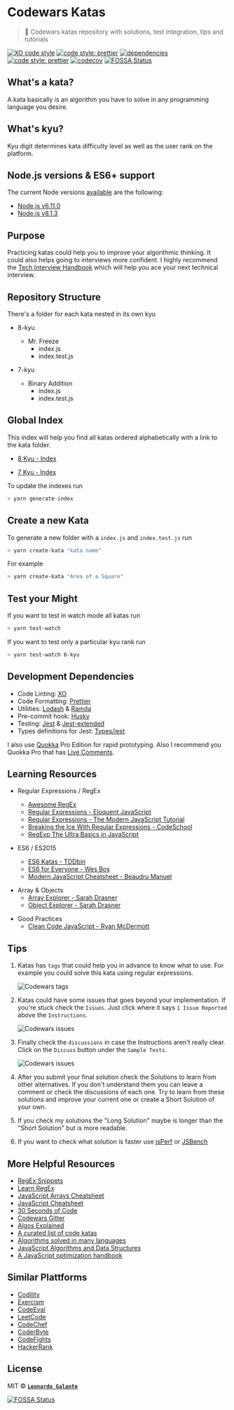 # Codewars Katas

> 🥋 Codewars katas repository with solutions, test integration, tips and tutorials

[![XO code style](https://img.shields.io/badge/code_style-XO-5ed9c7.svg)](https://github.com/sindresorhus/xo) [![code style: prettier](https://img.shields.io/badge/code_style-prettier-ff69b4.svg)](https://github.com/prettier/prettier) [![dependencies](https://david-dm.org/lndgalante/codewars-katas.svg)](https://david-dm.org/lndgalante/codewars-katas.svg) [![code style: prettier](https://david-dm.org/lndgalante/codewars-katas/dev-status.svg)](https://david-dm.org/lndgalante/codewars-katas/dev-status.svg) [![codecov](https://codecov.io/gh/lndgalante/codewars-katas/branch/master/graph/badge.svg)](https://codecov.io/gh/lndgalante/codewars-katas)
[![FOSSA Status](https://app.fossa.io/api/projects/git%2Bgithub.com%2Flndgalante%2Fcodewars-katas.svg?type=shield)](https://app.fossa.io/projects/git%2Bgithub.com%2Flndgalante%2Fcodewars-katas?ref=badge_shield)

## What's a kata?

A kata basically is an algorithm you have to solve in any programming language you desire.

## What's kyu?

Kyu digit determines kata difficulty level as well as the user rank on the platform.

## Node.js versions & ES6+ support

The current Node versions [available](https://github.com/Codewars/codewars.com/wiki/Language-JavaScript) are the following:

- [Node.js v6.11.0](https://kangax.github.io/compat-table/es6/#node6_5)
- [Node.js v8.1.3](https://kangax.github.io/compat-table/es6/#node8_7)

## Purpose

Practicing katas could help you to improve your algorithmic thinking. It could also helps going to interviews more confident.
I highly recommend the [Tech Interview Handbook](https://github.com/yangshun/tech-interview-handbook) which will help you ace your next technical interview.

## Repository Structure

There's a folder for each kata nested in its own kyu

- 8-kyu

  - Mr. Freeze
    - index.js
    - index.test.js

- 7-kyu
  - Binary Addition
    - index.js
    - index.test.js

## Global Index

This index will help you find all katas ordered alphabetically with a link to the kata folder.

- [8 Kyu - Index](https://github.com/lndgalante/codewars-katas/tree/master/index/8-kyu.md)

* [7 Kyu - Index](https://github.com/lndgalante/codewars-katas/tree/master/index/7-kyu.md)

To update the indexes run

```bash
> yarn generate-index
```

## Create a new Kata

To generate a new folder with a `index.js` and `index.test.js` run

```bash
> yarn create-kata "kata name"
```

For example

```bash
> yarn create-kata "Area of a Square"
```

## Test your Might

If you want to test in watch mode all katas run

```bash
> yarn test-watch
```

If you want to test only a particular kyu rank run

```bash
> yarn test-watch 6-kyu
```

## Development Dependencies

- Code Linting: [XO](https://github.com/sindresorhus/xo)
- Code Formatting: [Prettier](https://github.com/prettier/prettier)
- Utilities: [Lodash](https://github.com/lodash/lodash) & [Ramda](https://github.com/ramda/ramda)
- Pre-commit hook: [Husky](https://github.com/typicode/husky)
- Testing: [Jest](https://github.com/facebook/jest) & [Jest-extended](https://github.com/jest-community/jest-extended)
- Types definitions for Jest: [Types/jest](https://www.npmjs.com/package/@types/jest)

I also use [Quokka](https://quokkajs.com) Pro Edition for rapid prototyping.
Also I recommend you Quokka Pro that has [Live Comments](https://medium.com/@artem.govorov/using-live-code-comments-to-quickly-measure-code-performance-with-wallaby-js-and-quokka-js-7931a896133).

## Learning Resources

- Regular Expressions / RegEx

  - [Awesome RegEx](https://github.com/aloisdg/awesome-regex)
  - [Regular Expressions - Eloquent JavaScript](https://eloquentjavascript.net/09_regexp.html)
  - [Regular Expressions - The Modern JavaScript Tutorial](https://javascript.info/regexp-introduction)
  - [Breaking the Ice With Regular Expressions - CodeSchool](https://www.pluralsight.com/courses/code-school-breaking-the-ice-with-regular-expressions)
  - [RegExp The Ultra Basics in JavaScript](https://www.youtube.com/watch?v=VrT3TRDDE4M)

* ES6 / ES2015

  - [ES6 Katas - TDDbin](http://es6katas.org)
  - [ES6 for Everyone - Wes Bos](https://es6.io)
  - [Modern JavaScript Cheatsheet - Beaudru Manuel](https://github.com/mbeaudru/modern-js-cheatsheet)

- Array & Objects
  - [Array Explorer - Sarah Drasner](https://sdras.github.io/array-explorer)
  - [Object Explorer - Sarah Drasner](https://sdras.github.io/object-explorer)

* Good Practices
  - [Clean Code JavaScript - Ryan McDermott](https://github.com/ryanmcdermott/clean-code-javascript)

## Tips

1.  Katas has `tags` that could help you in advance to know what to use.
    For example you could solve this kata using regular expressions.

    ![Codewars tags](https://image.ibb.co/ekxm96/www_codewars_com_kata_search_my_languages_q_r_7_xids_completed_beta_false_order_by_total_completed_desc.png)

2)  Katas could have some issues that goes beyond your implementation. If you're stuck check the `Issues`.
    Just click where it says `1 Issue Reported` above the `Instructions`.

    ![Codewars issues](https://image.ibb.co/b65pU6/www_codewars_com_kata_sort_the_gift_code_train_javascript.png)

3.  Finally check the `discussions` in case the Instructions aren't really clear.
    Click on the `Discuss` button under the `Sample Tests`.

    ![Codewars issues](https://image.ibb.co/j6okmm/www_codewars_com_kata_sort_the_gift_code_train_javascript_1.png)

4)  After you submit your final solution check the Solutions to learn from other alternatives. If you don't understand them you can leave a comment or check the discussions of each one. Try to learn from these solutions and improve your current one or create a Short Solution of your own.

5.  If you check my solutions the "Long Solution" maybe is longer than the "Short Solution" but is more readable.

6)  If you want to check what solution is faster use [jsPerf](https://jsperf.com) or [JSBench](https://jsbench.me)

## More Helpful Resources

- [RegEx Snippets](https://github.com/jeffreyshen19/RegEx-Snippets)
- [Learn RegEx](https://github.com/zeeshanu/learn-regex)
- [JavaScript Arrays Cheatsheet](https://devhints.io/js-array)
- [JavaScript Cheatsheet](https://github.com/LeCoupa/awesome-cheatsheets/blob/master/languages/javascript.js)
- [30 Seconds of Code](https://github.com/Chalarangelo/30-seconds-of-code)
- [Codewars Gitter](https://gitter.im/Codewars/codewars.com)
- [Algos Explained](https://www.youtube.com/channel/UCwsRKWt23kxOL1Fb73i0uUg/videos)
- [A curated list of code katas](https://github.com/gamontal/awesome-katas)
- [Algorithms solved in many languages](https://github.com/marcosfede/algorithms)
- [JavaScript Algorithms and Data Structures](https://github.com/trekhleb/javascript-algorithms)
- [A JavaScript optimization handbook](https://mythbusters.js.org)

## Similar Plattforms

- [Codility](https://codility.com)
- [Exercism](http://exercism.io)
- [CodeEval](https://www.codeeval.com)
- [LeetCode](https://leetcode.com)
- [CodeChef](https://www.codechef.com)
- [CoderByte](https://coderbyte.com)
- [CodeFights](https://codefights.com)
- [HackerRank](https://www.hackerrank.com)

## License

MIT © **[`Leonardo Galante`](https://leonardogalante.com)**


[![FOSSA Status](https://app.fossa.io/api/projects/git%2Bgithub.com%2Flndgalante%2Fcodewars-katas.svg?type=large)](https://app.fossa.io/projects/git%2Bgithub.com%2Flndgalante%2Fcodewars-katas?ref=badge_large)